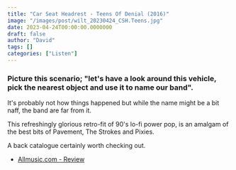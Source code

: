 ```yaml
---
title: "Car Seat Headrest - Teens Of Denial (2016)"
image: "/images/post/wilt_20230424_CSH.Teens.jpg"
date: 2023-04-24T00:00:00.0000000
draft: false
author: "David"
tags: []
categories: ["Listen"]
---
```

### Picture this scenario; "let's have a look around this vehicle, pick the nearest object and use it to name our band".

 It's probably not how things happened but while the name might be a bit naff, the band are far from it.

 This refreshingly glorious retro-fit of 90's lo-fi power pop, is an amalgam of the best bits of Pavement, The Strokes and Pixies.

 A back catalogue certainly worth checking out.

-  [Allmusic.com - Review](https://www.allmusic.com/album/teens-of-denial-mw0002937036)